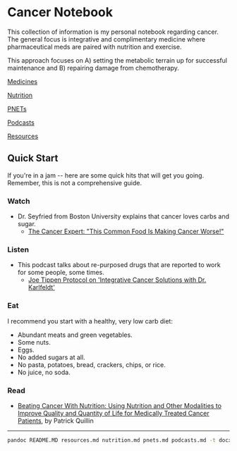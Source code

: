 # Cancer Notebook

This collection of information is my personal notebook regarding cancer.  The general focus is integrative and complimentary medicine where pharmaceutical meds are paired with nutrition and exercise.

This approach focuses on A) setting the metabolic terrain up for successful maintenance and B) repairing damage from chemotherapy.

[Medicines](meds.md)

[Nutrition](nutrition.md)

[PNETs](pnets.md)

[Podcasts](podcasts.md)

[Resources](resources.md)

## Quick Start

If you're in a jam -- here are some quick hits that will get you going.  Remember, this is not a comprehensive guide.

### Watch

- Dr. Seyfried from Boston University explains that cancer loves carbs and sugar.
  - [The Cancer Expert: "This Common Food Is Making Cancer Worse!"](https://www.youtube.com/watch?v=VaVC3PAWqLk)

### Listen

- This podcast talks about re-purposed drugs that are reported to work for some people, some times.
  - [Joe Tippen Protocol on 'Integrative Cancer Solutions with Dr. Karlfeldt'](https://open.spotify.com/episode/1PZa8PPYAAC2nuzxcLNdkb?si=M25I5yv3QqCjLwknnPiCiA)

### Eat

I recommend you start with a healthy, very low carb diet:

- Abundant meats and green vegetables.
- Some nuts.
- Eggs.
- No added sugars at all.
- No pasta, potatoes, bread, crackers, chips, or rice.
- No juice, no soda.

### Read

- [Beating Cancer With Nutrition:  Using Nutrition and Other Modalities to Improve Quality and Quantity of Life for Medically Treated Cancer Patients](https://www.amazon.com/dp/1735234702/), by Patrick Quillin

***

```bash
pandoc README.MD resources.md nutrition.md pnets.md podcasts.md -t docx -o cancer_notebook.docx
```

